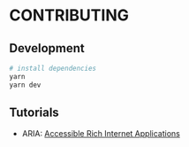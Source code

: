 # CONTRIBUTING

## Development

```bash
# install dependencies
yarn
yarn dev
```

## Tutorials

- ARIA: [Accessible Rich Internet Applications](https://developer.mozilla.org/en-US/docs/Web/Accessibility/ARIA)
